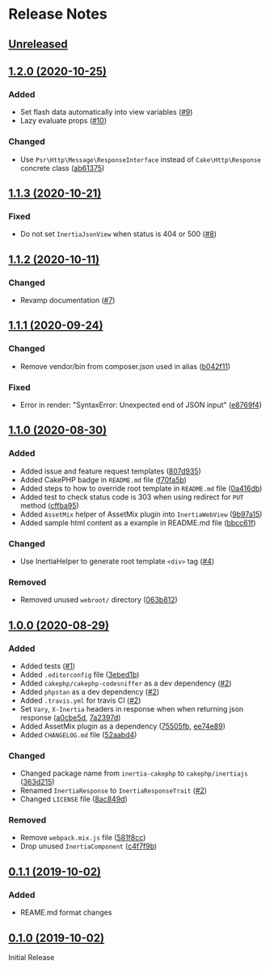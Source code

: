 # Release Notes

## [Unreleased](https://github.com/ishanvyas22/cakephp-inertiajs/compare/1.2.0...master)

## [1.2.0 (2020-10-25)](https://github.com/ishanvyas22/cakephp-inertiajs/compare/1.1.3...1.2.0)

### Added
- Set flash data automatically into view variables ([#9](https://github.com/ishanvyas22/cakephp-inertiajs/pull/9))
- Lazy evaluate props ([#10](https://github.com/ishanvyas22/cakephp-inertiajs/pull/10))

### Changed
- Use `Psr\Http\Message\ResponseInterface` instead of `Cake\Http\Response` concrete class ([ab61375](https://github.com/ishanvyas22/cakephp-inertiajs/commit/ab61375e19cdc7612b434de8b3cf78be6788ec26))

## [1.1.3 (2020-10-21)](https://github.com/ishanvyas22/cakephp-inertiajs/compare/1.1.2...1.1.3)

### Fixed
- Do not set `InertiaJsonView` when status is 404 or 500 ([#8](https://github.com/ishanvyas22/cakephp-inertiajs/pull/8))

## [1.1.2 (2020-10-11)](https://github.com/ishanvyas22/cakephp-inertiajs/compare/1.1.1...1.1.2)

### Changed
- Revamp documentation ([#7](https://github.com/ishanvyas22/cakephp-inertiajs/pull/7))

## [1.1.1 (2020-09-24)](https://github.com/ishanvyas22/cakephp-inertiajs/compare/1.1.0...1.1.1)

### Changed
- Remove vendor/bin from composer.json used in alias ([b042f11](https://github.com/ishanvyas22/cakephp-inertiajs/commit/b042f11d5e462d95b459f1abd20bbfe71c8e19a5))

### Fixed
- Error in render: "SyntaxError: Unexpected end of JSON input" ([e8769f4](https://github.com/ishanvyas22/cakephp-inertiajs/commit/e8769f4ca0da17dffa5248cbbf425fa4e8e3da4c))

## [1.1.0 (2020-08-30)](https://github.com/ishanvyas22/cakephp-inertiajs/compare/1.0.0...1.1.0)

### Added
- Added issue and feature request templates ([807d935](https://github.com/ishanvyas22/cakephp-inertiajs/commit/807d935df1465eb642b958287c5488a12140d39d))
- Added CakePHP badge in `README.md` file ([f70fa5b](https://github.com/ishanvyas22/cakephp-inertiajs/commit/f70fa5b1cbf7fe3ae20b9154d9c9361d19e21534))
- Added steps to how to override root template in `README.md` file ([0a416db](https://github.com/ishanvyas22/cakephp-inertiajs/commit/0a416db2024f0b51b7c9848e7cbb9beeee4c5eba))
- Added test to check status code is 303 when using redirect for `PUT` method ([cffba95](https://github.com/ishanvyas22/cakephp-inertiajs/commit/cffba95c365b770fa9da0c2cbc93fdf31afa1678))
- Added `AssetMix` helper of AssetMix plugin into `InertiaWebView` ([9b97a15](https://github.com/ishanvyas22/cakephp-inertiajs/commit/9b97a15ec9216f42078b2f5da5fc25bf87272d79))
- Added sample html content as a example in README.md file ([bbcc61f](https://github.com/ishanvyas22/cakephp-inertiajs/commit/bbcc61fb53505f2a7565ab4e83888f7e604c30da))

### Changed
- Use InertiaHelper to generate root template `<div>` tag ([#4](https://github.com/ishanvyas22/cakephp-inertiajs/pull/4))

### Removed
- Removed unused `webroot/` directory ([063b812](https://github.com/ishanvyas22/cakephp-inertiajs/commit/063b8129b79be87c01bb6bf672c54b6cdd0e0de7))

## [1.0.0 (2020-08-29)](https://github.com/ishanvyas22/cakephp-inertiajs/compare/0.1.1...1.0.0)

### Added
- Added tests ([#1](https://github.com/ishanvyas22/cakephp-inertiajs/pull/1))
- Added `.editorconfig` file ([3ebed1b](https://github.com/ishanvyas22/cakephp-inertiajs/pull/2/commits/3ebed1baa8e2e28499bc9a2a88467fcdd6c62dad))
- Added `cakephp/cakephp-codesniffer` as a dev dependency ([#2](https://github.com/ishanvyas22/cakephp-inertiajs/pull/2))
- Added `phpstan` as a dev dependency ([#2](https://github.com/ishanvyas22/cakephp-inertiajs/pull/2))
- Added `.travis.yml` for travis CI ([#2](https://github.com/ishanvyas22/cakephp-inertiajs/pull/2))
- Set `Vary`, `X-Inertia` headers in response when when returning json response ([a0cbe5d](https://github.com/ishanvyas22/cakephp-inertiajs/pull/3/commits/a0cbe5d588b97a09e81e1b25180057ec186d73d5), [7a2397d](https://github.com/ishanvyas22/cakephp-inertiajs/commit/7a2397d6229143f7b96224d789fb9f23e0f2fda2))
- Added AssetMix plugin as a dependency ([75505fb](https://github.com/ishanvyas22/cakephp-inertiajs/pull/3/commits/75505fb79f424c316039a1b0ee90560828a7a398), [ee74e89](https://github.com/ishanvyas22/cakephp-inertiajs/pull/3/commits/ee74e892e843129bbd0185c6bebf7eaeda447b66))
- Added `CHANGELOG.md` file ([52aabd4](https://github.com/ishanvyas22/cakephp-inertiajs/pull/3/commits/52aabd4444e7a07906bd7db8fa4e1bb9152c1fff))

### Changed
- Changed package name from `inertia-cakephp` to `cakephp/inertiajs` ([363d215](https://github.com/ishanvyas22/cakephp-inertiajs/commit/363d215ccd875b7f660edb4c838ab7fc3d08070b))
- Renamed `InertiaResponse` to `InertiaResponseTrait` ([#2](https://github.com/ishanvyas22/cakephp-inertiajs/pull/2))
- Changed `LICENSE` file ([8ac849d](https://github.com/ishanvyas22/cakephp-inertiajs/pull/2/commits/8ac849d7c353597816ff907c3705ad538fd70611))

### Removed
- Remove `webpack.mix.js` file ([581f8cc](https://github.com/ishanvyas22/cakephp-inertiajs/pull/3/commits/581f8ccb056bd6b8e6d62ef948311960e38b9c1b))
- Drop unused `InertiaComponent` ([c4f7f9b](https://github.com/ishanvyas22/cakephp-inertiajs/pull/3/commits/c4f7f9be770390d45d39e3f6c27aded68fd8b20e))

## [0.1.1 (2019-10-02)](https://github.com/ishanvyas22/cakephp-inertiajs/compare/0.1.0...0.1.1)

### Added
- REAME.md format changes

## [0.1.0 (2019-10-02)](https://github.com/ishanvyas22/cakephp-inertiajs/releases/tag/0.1.0)

Initial Release
